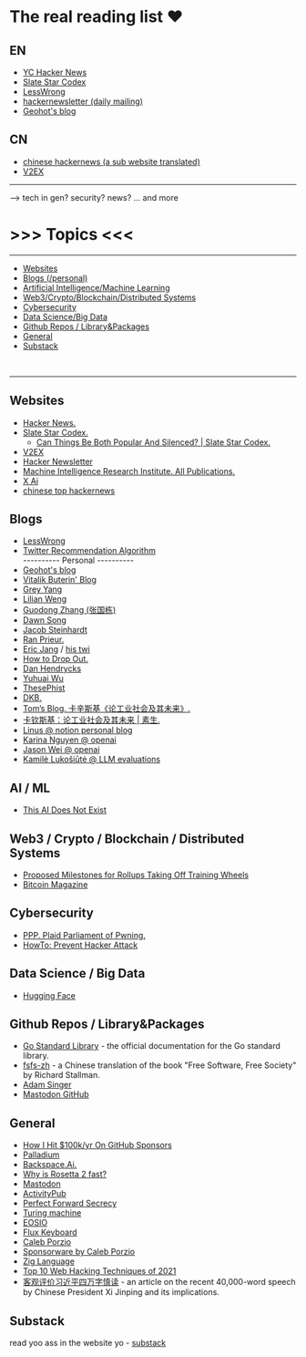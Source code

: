 # The real reading list ❤️


## EN
* [YC Hacker News](https://news.ycombinator.com/news)
* [Slate Star Codex](https://slatestarcodex.com/)
* [LessWrong](https://www.lesswrong.com/)
* [hackernewsletter (daily mailing)](https://hackernewsletter.com/)
* [Geohot's blog](https://geohot.github.io/blog/)


## CN
* [chinese hackernews (a sub website translated)](https://hn.buzzing.cc)
* [V2EX](https://www.v2ex.com)




----
-->
tech in gen?
security?
news?
... and more

# >>> Topics <<<
---
* [Websites](#websites)
* [Blogs (/personal)](#blogs)
* [Artificial Intelligence/Machine Learning](#ai--ml)
* [Web3/Crypto/Blockchain/Distributed Systems](#web3--crypto--blockchain--distributed-systems)
* [Cybersecurity](#cybersecurity)
* [Data Science/Big Data](#data-science--big-data)
* [Github Repos / Library&Packages](#github-repos--librarypackages)
* [General](#general)
* [Substack](#substack)

<br>

----

## Websites
* [Hacker News.](https://news.ycombinator.com/news)
* [Slate Star Codex.](https://slatestarcodex.com/)
  * [Can Things Be Both Popular And Silenced? | Slate Star Codex.](https://slatestarcodex.com/2018/05/23/can-things-be-both-popular-and-silenced/)
* [V2EX](https://www.v2ex.com)
* [Hacker Newsletter](https://hackernewsletter.com/)
* [Machine Intelligence Research Institute. All Publications.](https://intelligence.org/all-publications/)
* [X Ai](https://x.ai)
* [chinese top hackernews](https://hn.buzzing.cc)

## Blogs
* [LessWrong](https://www.lesswrong.com/)
* [Twitter Recommendation Algorithm](https://blog.twitter.com/engineering/en_us/topics/open-source/2023/twitter-recommendation-algorithm)
<br> ---------- Personal ---------- <br>
* [Geohot's blog](https://geohot.github.io/blog/)
* [Vitalik Buterin' Blog](https://vitalik.ca/)
* [Grey Yang](https://thegregyang.com/)
* [Lilian Weng](https://lilianweng.github.io)
* [Guodong Zhang (张国栋)](https://www.cs.toronto.edu/~gdzhang/)
* [Dawn Song](https://dawnsong.io/)
* [Jacob Steinhardt](https://jsteinhardt.stat.berkeley.edu/)
* [Ran Prieur.](http://www.john-edwin-tobey.org/cgi-bin/ran/2017-07-22T05:12:58/ranprieur.com/index.html)
* [Eric Jang](https://evjang.com/) / [his twi](https://x.com/ericjang11)
* [How to Drop Out.](http://www.john-edwin-tobey.org/cgi-bin/ran/2017-07-22T05:12:58/ranprieur.com\/essays\/dropout.html)
* [Dan Hendrycks](https://people.eecs.berkeley.edu/~hendrycks/)
* [Yuhuai Wu](https://yuhuaiwu.github.io)
* [ThesePhist](https://thesephist.com/posts/)
* [DKB.](https://dkb.io/)
* [Tom’s Blog. 卡辛斯基《论工业社会及其未来》.](http://yoursite.com/2018/06/20/unabomber1/index.html)
* [卡钦斯基：论工业社会及其未来 | 素生.](https://z.arlmy.me/Wiki/library/Original_Kaczynski_IndustrialSocietyAndItsFuture.html)
* [Linus @ notion personal blog](https://thesephist.com)
* [Karina Nguyen @ openai](https://karinanguyen.com)
* [Jason Wei @ openai](https://www.jasonwei.net)
* [Kamilė Lukošiūtė @ LLM evaluations](https://kamilelukosiute.com/home)

## AI / ML
* [This AI Does Not Exist](https://thisaidoesnotexist.com/)


## Web3 / Crypto / Blockchain / Distributed Systems
* [Proposed Milestones for Rollups Taking Off Training Wheels](https://ethereum-magicians.org/t/proposed-milestones-for-rollups-taking-off-training-wheels/11571)
* [Bitcoin Magazine](https://bitcoinmagazine.com/)

## Cybersecurity
* [PPP. Plaid Parliament of Pwning.](http://www.pwning.net/)
* [HowTo: Prevent Hacker Attack](https://web.archive.org/web/20110722062454/http://program-think.blogspot.com/2010/06/howto-prevent-hacker-attack-1.html)

## Data Science / Big Data
* [Hugging Face](https://huggingface.co/)

## Github Repos / Library&Packages
* [Go Standard Library](https://pkg.go.dev/std) - the official documentation for the Go standard library.
* [fsfs-zh](https://github.com/beijinglug/fsfs-zh) - a Chinese translation of the book "Free Software, Free Society" by Richard Stallman.
* [Adam Singer](https://adam-singer.github.io/)
* [Mastodon GitHub](https://github.com/mastodon/mastodon)

## General
* [How I Hit $100k/yr On GitHub Sponsors](https://calebporzio.com/i-just-hit-dollar-100000yr-on-github-sponsors-heres-how-i-did-it)
* [Palladium](https://www.palladiummag.com/)
* [Backspace.Ai.](https://backspace.ai/)
* [Why is Rosetta 2 fast?](https://dougallj.wordpress.com/2022/11/09/why-is-rosetta-2-fast/)
* [Mastodon](https://zh.wikipedia.org/wiki/Mastodon)
* [ActivityPub](https://zh.wikipedia.org/wiki/ActivityPub)
* [Perfect Forward Secrecy](https://zh.wikipedia.org/wiki/%E5%9C%96%E9%9D%88%E5%AE%8C%E5%82%99%E6%80%A7)
* [Turing machine](https://zh.wikipedia.org/wiki/%E5%9B%BE%E7%81%B5%E6%9C%BA)
* [EOSIO](https://eos.io/)
* [Flux Keyboard](https://www.kickstarter.com/projects/fluxkeyboard/flux-keyboard-the-keyboard-reinvented)
* [Caleb Porzio](https://calebporzio.com/)
* [Sponsorware by Caleb Porzio](https://calebporzio.com/sponsorware)
* [Zig Language](https://ziglang.org/)
* [Top 10 Web Hacking Techniques of 2021](https://portswigger.net/research/top-10-web-hacking-techniques-of-2021)
* [客观评价习近平四万字慎读](https://matters.town/@arkincollapse/231305-%E5%AE%A2%E8%A7%82%E8%AF%84%E4%BB%B7%E4%B9%A0%E8%BF%91%E5%B9%B3-%E5%9B%9B%E4%B8%87%E5%AD%97-%E6%85%8E%E8%AF%BB-bafyreifjawzgfpk2h67tg65m636sve6yeawydsbxddakq65okgqwuy552u) - an article on the recent 40,000-word speech by Chinese President Xi Jinping and its implications.


## Substack
read yoo ass in the website yo - [substack](https://substack.com/inbox)

